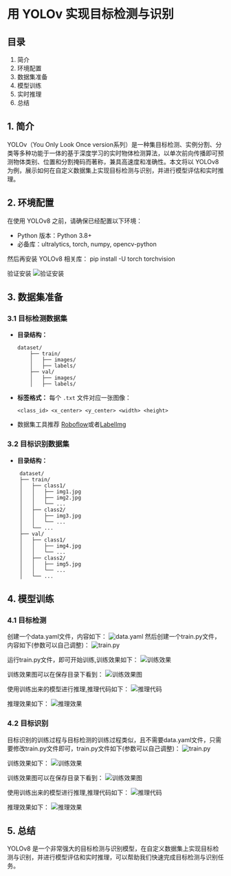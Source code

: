 # 用 YOLOv 实现目标检测与识别
## 目录
1. 简介
2. 环境配置
3. 数据集准备
4. 模型训练
5. 实时推理
6. 总结

## 1. 简介
YOLOv（You Only Look Once version系列）是一种集目标检测、实例分割、分类等多种功能于一体的基于深度学习的实时物体检测算法，以单次前向传播即可预测物体类别、位置和分割掩码而著称，兼具高速度和准确性。本文将以 YOLOv8 为例，展示如何在自定义数据集上实现目标检测与识别，并进行模型评估和实时推理。
## 2. 环境配置
在使用 YOLOv8 之前，请确保已经配置以下环境：
- Python 版本：Python 3.8+
- 必备库：ultralytics, torch, numpy, opencv-python

然后再安装 YOLOv8 相关库：
pip install -U torch torchvision

验证安装
![验证安装](image1.png)



## 3. 数据集准备
### 3.1 目标检测数据集
- **目录结构：**
    ```plaintext
    dataset/
        ├── train/
        │   ├── images/
        │   ├── labels/
        ├── val/
        │   ├── images/
        │   ├── labels/
    ```
- **标签格式：**
    每个 `.txt` 文件对应一张图像：
    ```
    <class_id> <x_center> <y_center> <width> <height>
    ```
- 数据集工具推荐 [Roboflow](https://roboflow.com/)或者[LabelImg](https://github.com/tzutalin/labelImg)

### 3.2 目标识别数据集
- **目录结构：**
```
    dataset/
    ├── train/
    │   ├── class1/
    │   │   ├── img1.jpg
    │   │   ├── img2.jpg
    │   │   └── ...
    │   ├── class2/
    │   │   ├── img3.jpg
    │   │   └── ...
    │   └── ...
    ├── val/
    │   ├── class1/
    │   │   ├── img4.jpg
    │   │   └── ...
    │   ├── class2/
    │   │   ├── img5.jpg
    │   │   └── ...
    │   └── ...
```


## 4. 模型训练
### 4.1 目标检测
创建一个data.yaml文件，内容如下：
![data.yaml](image2.png)
然后创建一个train.py文件，内容如下(参数可以自己调整)：
![train.py](image3.png)

运行train.py文件，即可开始训练,训练效果如下：
![训练效果](image4.png)

训练效果图可以在保存目录下看到：
![训练效果图](image5.png)

使用训练出来的模型进行推理,推理代码如下：
![推理代码](image6.png)

推理效果如下：
![推理效果](image7.png)

### 4.2 目标识别
目标识别的训练过程与目标检测的训练过程类似，且不需要data.yaml文件，只需要修改train.py文件即可，train.py文件如下(参数可以自己调整)：
![train.py](image8.png)

训练效果如下：
![训练效果](image9.png)

训练效果图可以在保存目录下看到：
![训练效果图](image10.png)

使用训练出来的模型进行推理,推理代码如下：
![推理代码](image11.png)

推理效果如下：
![推理效果](image12.png)

## 5. 总结
YOLOv8 是一个非常强大的目标检测与识别模型，在自定义数据集上实现目标检测与识别，并进行模型评估和实时推理，可以帮助我们快速完成目标检测与识别任务。